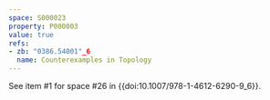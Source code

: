 ```yaml
---
space: S000023
property: P000003
value: true
refs:
- zb: "0386.54001"_6
  name: Counterexamples in Topology
---
```


See item #1 for space #26 in {{doi:10.1007/978-1-4612-6290-9_6}}.

